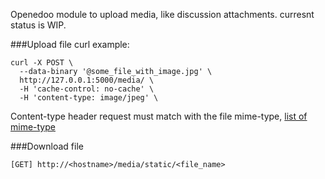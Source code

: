 Openedoo module to upload media, like discussion attachments. curresnt status is WIP.


###Upload file
curl example:
```
curl -X POST \
  --data-binary '@some_file_with_image.jpg' \
  http://127.0.0.1:5000/media/ \
  -H 'cache-control: no-cache' \
  -H 'content-type: image/jpeg' \
```


Content-type header request must match with the file mime-type, [list of mime-type](https://www.iana.org/assignments/media-types/media-types.xhtml)


###Download file
```
[GET] http://<hostname>/media/static/<file_name>
```

